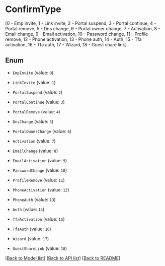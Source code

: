 # ConfirmType
[0 - Emp invite, 1 - Link invite, 2 - Portal suspend, 3 - Portal continue, 4 - Portal remove, 5 - Dns change, 6 - Portal owner change, 7 - Activation, 8 - Email change, 9 - Email activation, 10 - Password change, 11 - Profile remove, 12 - Phone activation, 13 - Phone auth, 14 - Auth, 15 - Tfa activation, 16 - Tfa auth, 17 - Wizard, 18 - Guest share link]

## Enum

* `EmpInvite` (value: `0`)

* `LinkInvite` (value: `1`)

* `PortalSuspend` (value: `2`)

* `PortalContinue` (value: `3`)

* `PortalRemove` (value: `4`)

* `DnsChange` (value: `5`)

* `PortalOwnerChange` (value: `6`)

* `Activation` (value: `7`)

* `EmailChange` (value: `8`)

* `EmailActivation` (value: `9`)

* `PasswordChange` (value: `10`)

* `ProfileRemove` (value: `11`)

* `PhoneActivation` (value: `12`)

* `PhoneAuth` (value: `13`)

* `Auth` (value: `14`)

* `TfaActivation` (value: `15`)

* `TfaAuth` (value: `16`)

* `Wizard` (value: `17`)

* `GuestShareLink` (value: `18`)

[[Back to Model list]](../README.md#documentation-for-models) [[Back to API list]](../README.md#documentation-for-api-endpoints) [[Back to README]](../README.md)



